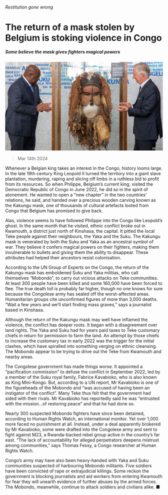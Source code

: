 ###### Restitution gone wrong

# The return of a mask stolen by Belgium is stoking violence in Congo 

##### Some believe the mask gives fighters magical powers 

![image](images/20240316_MAP502.jpg) 

> Mar 14th 2024 

Whenever a Belgian king takes an interest in the Congo, history looms large. In the late 19th century King Leopold II turned the territory into a giant slave plantation, murdering, raping and slicing off limbs in a ruthless bid to profit from its resources. So when Philippe, Belgium’s current king, visited the Democratic Republic of Congo in June 2022, he did so in the spirit of atonement. He wanted to open a “new chapter” in the two countries’ relations, he said, and handed over a precious wooden carving known as the Kakungu mask, one of thousands of cultural artefacts looted from Congo that Belgium has promised to give back.

Alas, violence seems to have followed Philippe into the Congo like Leopold’s ghost. In the same month that he visited, ethnic conflict broke out in Kwamouth, a district just north of Kinshasa, the capital. It pitted the local Teke people against their neighbours, the Yaka and the Suku. The Kakungu mask is venerated by both the Suku and Yaka as an ancestral symbol of war. They believe it confers magical powers on their fighters, making them invulnerable to bullets and giving them the ability to disappear. These attributes had helped their ancestors resist colonisation. 

According to the UN Group of Experts on the Congo, the return of the Kakungu mask has emboldened Suku and Yaka militias, who call themselves “Mobondo”, to carry out vicious attacks on Teke communities. At least 300 people have been killed and some 160,000 have been forced to flee. The true death toll is probably far higher, though no one knows for sure because the Congolese army has sealed off the worst-affected areas. Humanitarian groups cite unconfirmed figures of more than 3,000 deaths. “Wait a few years and we’ll start finding mass graves,” says a journalist based in Kinshasa. 

Although the return of the Kakungu mask may well have inflamed the violence, the conflict has deeper roots. It began with a disagreement over land rights. The Yaka and Suku had for years paid taxes to Teke customary chiefs in return for permission to farm the land. An attempt by those chiefs to increase the customary tax in early 2022 was the trigger for the initial clashes, which have spiralled into something verging on ethnic cleansing. The Mobondo appear to be trying to drive out the Teke from Kwamouth and nearby areas. 

The Congolese government has made things worse. It appointed a “pacification commission” to defuse the conflict in September 2022, led by a member of the Suku royal family, Fabrice Kavabioko, who is also known as King Mini-Kongo. But, according to a UN report, Mr Kavabioko is one of the figureheads of the Mobondo and “was accused of having been an instigator of the conflict”. Many Teke thus felt that the government had sided with their rivals. Mr Kavabioko has reportedly said he was “entrusted with the mission...of restoring peace” and that he had done so.

Nearly 300 suspected Mobondo fighters have since been detained, according to Human Rights Watch, an international monitor. Yet over 1,000 more faced no punishment at all. Instead, under a deal apparently brokered by Mr Kavabioko, some were drafted into the Congolese army and sent to fight against M23, a Rwanda-backed rebel group active in the country’s far east. “The lack of accountability for alleged perpetrators deepens mistrust among communities,” says Thomas Fessy, a Congo researcher at Human Rights Watch.

Congo’s army may have also been heavy-handed with Yaka and Suku communities suspected of harbouring Mobondo militants. Five soldiers have been convicted of rape or extrajudicial killings. Some reckon the government is blocking journalists and aid workers from entering Kwamouth for fear they will unearth evidence of further abuses by the armed forces. The Mobondo, meanwhile, continue to attack soldiers and civilians alike. ■

